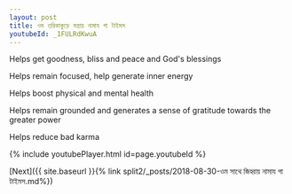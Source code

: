 ```yaml
---
layout: post
title: ওম তরিকাকুড়ে মন্ত্রায় নামায গা টাইমস
youtubeId: _1FULRdKwuA
---
```

 
 
Helps get goodness, bliss and peace and God's blessings
 
Helps remain focused, help generate inner energy 
 
Helps boost physical and mental health 
 
Helps remain grounded and generates a sense of gratitude towards the greater power 
 
Helps reduce bad karma
 
 
 
 


{% include youtubePlayer.html id=page.youtubeId %}
 
[Next]({{ site.baseurl }}{% link  split2/_posts/2018-08-30-ওম সাথে জিহ্বায় নামায গা টাইমস.md%})
 
